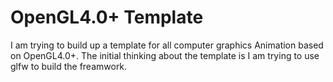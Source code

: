 # OpenGL4.0+ Template

I am trying to build up a template for all computer graphics Animation based on OpenGL4.0+. The initial thinking about the template is I am trying to use glfw to build the freamwork. 